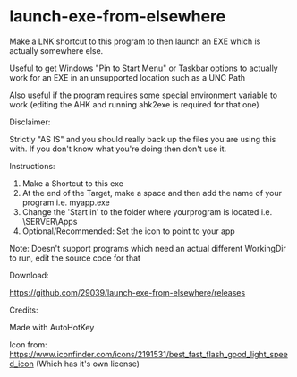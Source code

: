 # launch-exe-from-elsewhere
Make a LNK shortcut to this program to then launch an EXE which is actually somewhere else. 

Useful to get Windows "Pin to Start Menu" or Taskbar options to actually work for an EXE in an unsupported location such as a UNC Path

Also useful if the program requires some special environment variable to work (editing the AHK and running ahk2exe is required for that one)

Disclaimer:

Strictly "AS IS" and you should really back up the files you are using this with. If you don't know what you're doing then don't use it.


Instructions:
1. Make a Shortcut to this exe
2. At the end of the Target, make a space and then add the name of your program i.e. myapp.exe
3. Change the 'Start in' to the folder where yourprogram is located i.e. \\SERVER\Apps
4. Optional/Recommended: Set the icon to point to your app

Note: Doesn't support programs which need an actual different WorkingDir to run, edit the source code for that

Download:

https://github.com/29039/launch-exe-from-elsewhere/releases


Credits:

Made with AutoHotKey

Icon from: https://www.iconfinder.com/icons/2191531/best_fast_flash_good_light_speed_icon (Which has it's own license)
